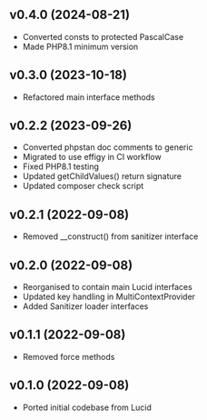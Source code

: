 ## v0.4.0 (2024-08-21)
* Converted consts to protected PascalCase
* Made PHP8.1 minimum version

## v0.3.0 (2023-10-18)
* Refactored main interface methods

## v0.2.2 (2023-09-26)
* Converted phpstan doc comments to generic
* Migrated to use effigy in CI workflow
* Fixed PHP8.1 testing
* Updated getChildValues() return signature
* Updated composer check script

## v0.2.1 (2022-09-08)
* Removed __construct() from sanitizer interface

## v0.2.0 (2022-09-08)
* Reorganised to contain main Lucid interfaces
* Updated key handling in MultiContextProvider
* Added Sanitizer loader interfaces

## v0.1.1 (2022-09-08)
* Removed force methods

## v0.1.0 (2022-09-08)
* Ported initial codebase from Lucid
